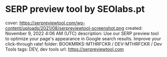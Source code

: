 # SERP preview tool by SEOlabs.pt

cover: https://serpreviewtool.com/wp-content/uploads/2021/08/serpreviewtool-screenshot.png
created: November 9, 2022 4:06 AM (UTC)
description: Use our SERP preview tool to optimize your page's appearance in Google search results. Improve your click-through rate!
folder: BOOKMRKS-MTHRFCKR / DEV-MTHRFCKR / Dev Tools
tags: DEV, dev tools
url: https://serpreviewtool.com